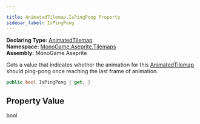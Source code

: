 ```yaml
---

title: AnimatedTilemap.IsPingPong Property
sidebar_label: IsPingPong
---
```

**Declaring Type:** [AnimatedTilemap](../)  
**Namespace:** [MonoGame.Aseprite.Tilemaps](../../)  
**Assembly:** MonoGame.Aseprite

Gets a value that indicates whether the animation for this [AnimatedTilemap](../) should ping\-pong  once reaching the last frame of animation.

```csharp
public bool IsPingPong { get; }
```

## Property Value

bool


